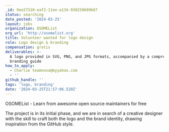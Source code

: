 ```yaml
---
_id: 9ee27310-eaf2-11ee-a134-930250689b67
status: searching
date_posted: '2024-03-25'
layout: jobs
organization: OSOMEList
org_url: 'http://osomelist.org'
title: Volunteer wanted for logo design
role: Logo design & branding
compensation: gratis
deliverables: >-
  A logo provided in SVG, PNG, and JPG formats, accompanied by a comprehensive
  branding guide
how_to_apply:
  - Charlie teamnova@myyahoo.com
  - ''
github_handle: ''
tags: 'logo, branding'
date: '2024-03-25T21:57:06.520Z'
---
```

OSOMEList -  Learn from awesome open source maintainers for free

The project is in its initial phase, and we are in search of a creative designer with the skill to craft both the logo and the brand identity, drawing inspiration from the GitHub style.
